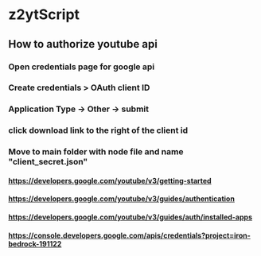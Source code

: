 # z2ytScript



## How to authorize youtube api
### Open credentials page for google api
### Create credentials > OAuth client ID

### Application Type -> Other -> submit

### click download link to the right of the client id

### Move to main folder with node file and name "client_secret.json"

#### https://developers.google.com/youtube/v3/getting-started

#### https://developers.google.com/youtube/v3/guides/authentication

#### https://developers.google.com/youtube/v3/guides/auth/installed-apps


#### https://console.developers.google.com/apis/credentials?project=iron-bedrock-191122
